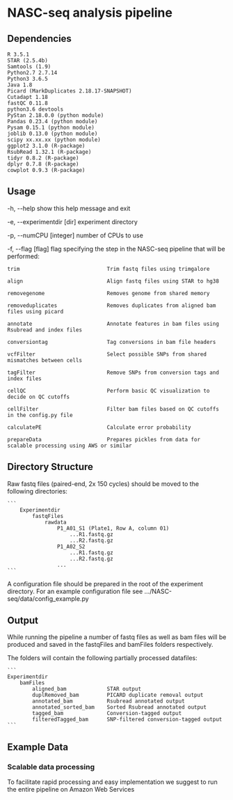# NASC-seq analysis pipeline
## Dependencies
```
R 3.5.1
STAR (2.5.4b)
Samtools (1.9)
Python2.7 2.7.14
Python3 3.6.5
Java 1.8
Picard (MarkDuplicates 2.18.17-SNAPSHOT)
Cutadapt 1.18
fastQC 0.11.8
python3.6 devtools
PyStan 2.18.0.0 (python module)
Pandas 0.23.4 (python module)
Pysam 0.15.1 (python module)
joblib 0.13.0 (python module)
scipy xx.xx.xx (python module)
ggplot2 3.1.0 (R-package)
RsubRead 1.32.1 (R-package)
tidyr 0.8.2 (R-package)
dplyr 0.7.8 (R-package)
cowplot 0.9.3 (R-package)
```
## Usage

  -h, --help                        show this help message and exit
  
  -e, --experimentdir [dir]         experiment directory
  
  -p, --numCPU [integer]            number of CPUs to use
  
  -f, --flag [flag]                 flag specifying the step in the NASC-seq pipeline that will be performed:

    trim                            Trim fastq files using trimgalore
    
    align                           Align fastq files using STAR to hg38
    
    removegenome                    Removes genome from shared memory
    
    removeduplicates                Removes duplicates from aligned bam files using picard
    
    annotate                        Annotate features in bam files using Rsubread and index files
    
    conversiontag                   Tag conversions in bam file headers
    
    vcfFilter                       Select possible SNPs from shared mismatches between cells
    
    tagFilter                       Remove SNPs from conversion tags and index files
    
    cellQC                          Perform basic QC visualization to decide on QC cutoffs
    
    cellFilter                      Filter bam files based on QC cutoffs in the config.py file
    
    calculatePE                     Calculate error probability
    
    prepareData                     Prepares pickles from data for scalable processing using AWS or similar

## Directory Structure

Raw fastq files (paired-end, 2x 150 cycles) should be moved to the following directories:
    
    ```
        Experimentdir
            fastqFiles
                rawdata
                    P1_A01_S1 (Plate1, Row A, column 01)
                        ...R1.fastq.gz
                        ...R2.fastq.gz
                    P1_A02_S2
                        ...R1.fastq.gz
                        ...R2.fastq.gz
                    ...
    ```
    
A configuration file should be prepared in the root of the experiment directory. For an example configuration file see .../NASC-seq/data/config_example.py

## Output

While running the pipeline a number of fastq files as well as bam files will be produced and saved in the fastqFiles and bamFiles folders respectively.

The folders will contain the following partially processed datafiles:
    
    ```
    Experimentdir
        bamFiles
            aligned_bam             STAR output
            duplRemoved_bam         PICARD duplicate removal output
            annotated_bam           Rsubread annotated output
            annotated_sorted_bam    Sorted Rsubread annotated output
            tagged_bam              Conversion-tagged output
            filteredTagged_bam      SNP-filtered conversion-tagged output
    ```
    
## Example Data

### Scalable data processing

To facilitate rapid processing and easy implementation we suggest to run the entire pipeline on Amazon Web Services
